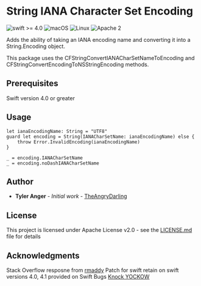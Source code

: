 # String IANA Character Set Encoding
![swift >= 4.0](https://img.shields.io/badge/swift-%3E%3D4.0-brightgreen.svg)
![macOS](https://img.shields.io/badge/os-macOS-green.svg?style=flat)
![Linux](https://img.shields.io/badge/os-linux-green.svg?style=flat)
![Apache 2](https://img.shields.io/badge/license-Apache2-blue.svg?style=flat)

Adds the ability of taking an IANA encoding name and converting it into a String.Encoding object.

This package uses the CFStringConvertIANACharSetNameToEncoding and CFStringConvertEncodingToNSStringEncoding methods.

## Prerequisites
Swift version 4.0 or greater

## Usage
```
let ianaEncodingName: String = "UTF8"
guard let encoding = String(IANACharSetName: ianaEncodingName) else { 
    throw Error.InvalidEncoding(ianaEncodingName)
}

_ = encoding.IANACharSetName
_ = encoding.noDashIANACharSetName
```
## Author
* **Tyler Anger** - *Initial work* - [TheAngryDarling](https://github.com/TheAngryDarling)

## License
This project is licensed under Apache License v2.0 - see the [LICENSE.md](LICENSE.md) file for details

## Acknowledgments
Stack Overflow resposne from [rmaddy](https://stackoverflow.com/questions/44730379/how-can-i-convert-a-string-such-as-iso-8859-1-to-its-string-encoding-counte)
Patch for swift retain on swift versions 4.0, 4.1 provided on Swift Bugs [Knock YOCKOW ](https://bugs.swift.org/browse/SR-5986)
